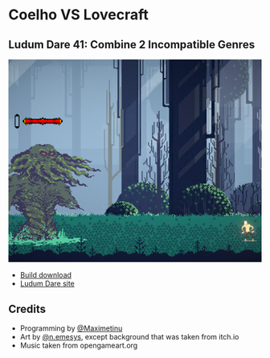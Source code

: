 # Coelho VS Lovecraft
## Ludum Dare 41: Combine 2 Incompatible Genres
![Battle scene Cthulhu vs Coelho](/Screenshots/battle.png?raw=true "Battle scene Cthulhu vs Coelho")
- [Build download](https://drive.google.com/open?id=1mXkXZgWLFlZb-FwLRz_0HxSQvy_VD8J3)
- [Ludum Dare site](https://ldjam.com/events/ludum-dare/41/coelhovslovecraft)
## Credits
- Programming by [@Maximetinu](https://www.github.com/maximetinu/)
- Art by [@n.emesys](https://www.instagram.com/n.emesys/), except background that was taken from itch.io
- Music taken from opengameart.org
